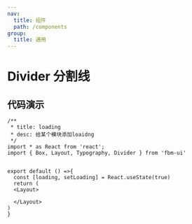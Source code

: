 ```yaml
---
nav:
  title: 组件
  path: /components
group:
  title: 通用
---
```

# Divider 分割线
## 代码演示

```tsx
/**
 * title: loading
 * desc: 给某个模块添加loaidng
 */
import * as React from 'react';
import { Box, Layout, Typography, Divider } from 'fbm-ui'


export default () =>{
  const [loading, setLoading] = React.useState(true)
  return (
  <Layout>

  </Layout>
)
}
```


<API></API>